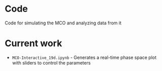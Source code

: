 # Code
Code for simulating the MCO and analyzing data from it

# Current work
- `MCO-Interactive_19d.ipynb` - Generates a real-time phase space plot with sliders
  to control the parameters
